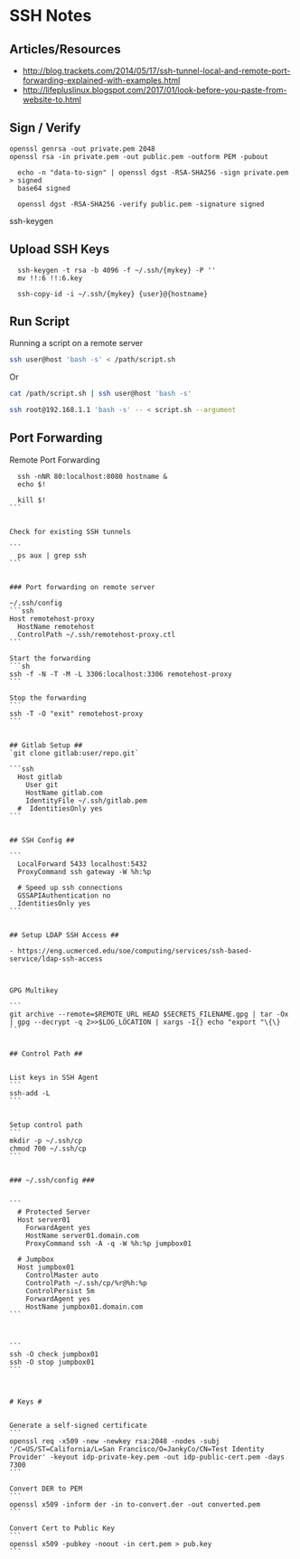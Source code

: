 # SSH Notes #


## Articles/Resources ##

- http://blog.trackets.com/2014/05/17/ssh-tunnel-local-and-remote-port-forwarding-explained-with-examples.html
- http://lifepluslinux.blogspot.com/2017/01/look-before-you-paste-from-website-to.html






## Sign / Verify ##


```
openssl genrsa -out private.pem 2048
openssl rsa -in private.pem -out public.pem -outform PEM -pubout
```

```
  echo -n "data-to-sign" | openssl dgst -RSA-SHA256 -sign private.pem > signed
  base64 signed
```

```
  openssl dgst -RSA-SHA256 -verify public.pem -signature signed
```


ssh-keygen 


## Upload SSH Keys ##


```
  ssh-keygen -t rsa -b 4096 -f ~/.ssh/{mykey} -P ''
  mv !!:6 !!:6.key

  ssh-copy-id -i ~/.ssh/{mykey} {user}@{hostname}
```




## Run Script ##

Running a script on a remote server

```bash
ssh user@host 'bash -s' < /path/script.sh
```
Or

```bash
cat /path/script.sh | ssh user@host 'bash -s'
```


```bash
ssh root@192.168.1.1 'bash -s' -- < script.sh --argument
```

## Port Forwarding ##

Remote Port Forwarding

````
  ssh -nNR 80:localhost:8080 hostname &
  echo $!

  kill $!
```


Check for existing SSH tunnels

```
  ps aux | grep ssh
```


### Port forwarding on remote server

~/.ssh/config
```ssh
Host remotehost-proxy
  HostName remotehost
  ControlPath ~/.ssh/remotehost-proxy.ctl
```

Start the forwarding
```sh
ssh -f -N -T -M -L 3306:localhost:3306 remotehost-proxy
```

Stop the forwarding
```
ssh -T -O "exit" remotehost-proxy
```


## Gitlab Setup ##
`git clone gitlab:user/repo.git`

```ssh
  Host gitlab
    User git
    HostName gitlab.com
    IdentityFile ~/.ssh/gitlab.pem
  #  IdentitiesOnly yes
```


## SSH Config ##

```
  LocalForward 5433 localhost:5432
  ProxyCommand ssh gateway -W %h:%p
  
  # Speed up ssh connections
  GSSAPIAuthentication no
  IdentitiesOnly yes
```


## Setup LDAP SSH Access ##

- https://eng.ucmerced.edu/soe/computing/services/ssh-based-service/ldap-ssh-access



GPG Multikey

```
git archive --remote=$REMOTE_URL HEAD $SECRETS_FILENAME.gpg | tar -Ox | gpg --decrypt -q 2>>$LOG_LOCATION | xargs -I{} echo "export "\{\}
```


## Control Path ##


List keys in SSH Agent
```
ssh-add -L
```


Setup control path
```
mkdir -p ~/.ssh/cp
chmod 700 ~/.ssh/cp
```


### ~/.ssh/config ###


```
  # Protected Server
  Host server01
  	ForwardAgent yes
    HostName server01.domain.com
  	ProxyCommand ssh -A -q -W %h:%p jumpbox01
  
  # Jumpbox
  Host jumpbox01
  	ControlMaster auto
  	ControlPath ~/.ssh/cp/%r@%h:%p
  	ControlPersist 5m
  	ForwardAgent yes
    HostName jumpbox01.domain.com
```



```
ssh -O check jumpbox01
ssh -O stop jumpbox01
```



# Keys #


Generate a self-signed certificate
```
openssl req -x509 -new -newkey rsa:2048 -nodes -subj '/C=US/ST=California/L=San Francisco/O=JankyCo/CN=Test Identity Provider' -keyout idp-private-key.pem -out idp-public-cert.pem -days 7300
```

Convert DER to PEM
```
openssl x509 -inform der -in to-convert.der -out converted.pem
```

Convert Cert to Public Key
```
openssl x509 -pubkey -noout -in cert.pem > pub.key
```